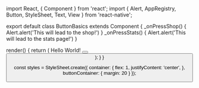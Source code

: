 import React, { Component } from 'react';
import { Alert, AppRegistry, Button, StyleSheet, Text, View } from 'react-native';

export default class ButtonBasics extends Component {
  _onPressShop() {
    Alert.alert('This will lead to the shop!')
  }
  _onPressStats() {
    Alert.alert('This will lead to the stats page!')
  }

  render() {
    return (
      <View style={styles.container}>
        <View>
          <Text> Hello World!
          </Text>
        </View>
        <View style={styles.buttonContainer}>
          <Button
            onPress={this._onPressShop}
            title="Shop"
          />
        </View>
        <View style={styles.buttonContainer}>
          <Button
            onPress={this._onPressStats}
            title="Statistics"
            color="#841584"
          />
        </View>
      </View>
    );
  }
}

const styles = StyleSheet.create({
  container: {
   flex: 1,
   justifyContent: 'center',
  },
  buttonContainer: {
    margin: 20
  }
});

